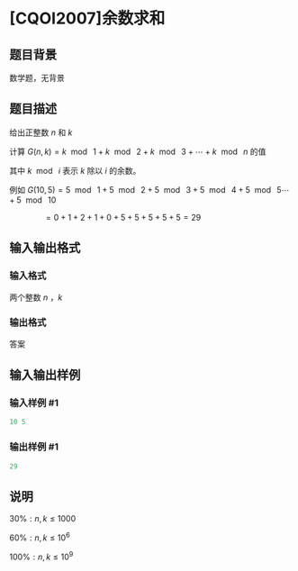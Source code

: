# [CQOI2007]余数求和

## 题目背景

数学题，无背景

## 题目描述

给出正整数 $n$ 和 $k$

计算 $G(n, k)=k\ \bmod\ 1 + k\ \bmod\ 2 + k\ \bmod\ 3 + \cdots + k\ \bmod\ n$ 的值

其中 $k\ \bmod\ i$ 表示 $k$ 除以 $i$ 的余数。

例如 $G(10, 5)=5\ \bmod\ 1 + 5\ \bmod\ 2 + 5\ \bmod\ 3 + 5\ \bmod\ 4 + 5\ \bmod\ 5 \cdots + 5\ \bmod\ 10$

$\qquad\quad\ \ \ =0+1+2+1+0+5+5+5+5+5=29$

## 输入输出格式

### 输入格式

两个整数 $n$ ，$k$

### 输出格式

答案

## 输入输出样例

### 输入样例 #1

```cpp
10 5
```


### 输出样例 #1

```cpp
29
```


## 说明

$30\%: n , k \le 1000$

$60\%: n , k \le 10^6$

$100\%: n , k \le 10^9$

